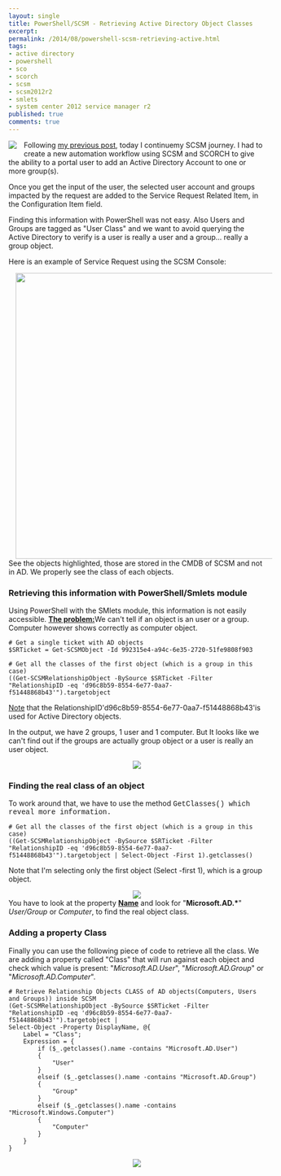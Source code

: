```yaml
---
layout: single
title: PowerShell/SCSM - Retrieving Active Directory Object Classes
excerpt: 
permalink: /2014/08/powershell-scsm-retrieving-active.html
tags: 
- active directory
- powershell
- sco
- scorch
- scsm
- scsm2012r2
- smlets
- system center 2012 service manager r2
published: true
comments: true
---
```


 
 
<a href="{{ site.url }}/images/2014/20140824_PowerShellSCSM_-_Retrieving_Active_Directory_Object_Classes/SCSM_128x128x32__1955049355__-128x128.png" imageanchor="1" style="clear: left; display: inline !important; float: left; margin-bottom: 1em; margin-right: 1em;"><img border="0" src="{{ site.url }}/images/2014/20140824_PowerShellSCSM_-_Retrieving_Active_Directory_Object_Classes/SCSM_128x128x32__1955049355__-128x128.png" /></a>Following <a href="{{ site.url }}/2014/08/powershell-scsm-my-first-steps.html" target="_blank">my previous post</a>, today I continuemy SCSM journey. I had to create a new automation workflow using SCSM and SCORCH to give the ability to a portal user to add an Active Directory Account to one or more group(s).

Once you get the input of the user, the selected user account and groups impacted by the request are added to the Service Request Related Item, in the Configuration Item field.

Finding this information with PowerShell was not easy. Also Users and Groups are tagged as "User Class" and we want to avoid querying the Active Directory to verify is a user is really a user and a group... really a group object.



Here is an example of Service Request using the SCSM Console:
<div class="separator" style="clear: both; text-align: center;"><a href="{{ site.url }}/images/2014/20140824_PowerShellSCSM_-_Retrieving_Active_Directory_Object_Classes/8-22-2014%252B8-29-42%252BPM__2120621519__-1028x905.png" imageanchor="1" style="margin-left: 1em; margin-right: 1em;"><img border="0" src="{{ site.url }}/images/2014/20140824_PowerShellSCSM_-_Retrieving_Active_Directory_Object_Classes/8-22-2014%252B8-29-42%252BPM__2120621519__-1028x905.png" height="562" width="640" /></a></div>
<div class="separator" style="clear: both; text-align: center;">
</div>
See the objects highlighted, those are stored in the CMDB of SCSM and not in AD.
We properly see the class of each objects.




### Retrieving this information with PowerShell/Smlets module

Using PowerShell with the SMlets module, this information is not easily accessible.
<u style="font-weight: bold;">The problem:</u>We can't tell if an object is an user or a group. Computer however shows correctly as computer object.


```
# Get a single ticket with AD objects
$SRTicket = Get-SCSMObject -Id 992315e4-a94c-6e35-2720-51fe9808f903

# Get all the classes of the first object (which is a group in this case)
((Get-SCSMRelationshipObject -BySource $SRTicket -Filter "RelationshipID -eq 'd96c8b59-8554-6e77-0aa7-f51448868b43'").targetobject
```
<u>Note</u> that the RelationshipID'd96c8b59-8554-6e77-0aa7-f51448868b43'is used for Active Directory objects.

In the output, we have 2 groups, 1 user and 1 computer. But It looks like we can't find out if the groups are actually group object or a user is really an user object.

<div class="separator" style="clear: both; text-align: center;"><a href="{{ site.url }}/images/2014/20140824_PowerShellSCSM_-_Retrieving_Active_Directory_Object_Classes/SR_RelationShipObject_filter_AD_Obj_bad_class__1389336323__-772x278.png" imageanchor="1" style="margin-left: 1em; margin-right: 1em;"><img border="0" src="{{ site.url }}/images/2014/20140824_PowerShellSCSM_-_Retrieving_Active_Directory_Object_Classes/SR_RelationShipObject_filter_AD_Obj_bad_class__1389336323__-772x278.png" /></a></div>


### Finding the real class of an object

To work around that, we have to use the method <span style="font-family: Courier New, Courier, monospace;">GetClasses() which reveal more information.


```
# Get all the classes of the first object (which is a group in this case)
((Get-SCSMRelationshipObject -BySource $SRTicket -Filter "RelationshipID -eq 'd96c8b59-8554-6e77-0aa7-f51448868b43'").targetobject | Select-Object -First 1).getclasses()
```

Note that I'm selecting only the first object (Select -first 1), which is a group object.

<div class="separator" style="clear: both; text-align: center;"><a href="{{ site.url }}/images/2014/20140824_PowerShellSCSM_-_Retrieving_Active_Directory_Object_Classes/8-22-2014%252B11-30-47%252BPM__1329652726__-772x278.png" imageanchor="1" style="margin-left: 1em; margin-right: 1em;"><img border="0" src="{{ site.url }}/images/2014/20140824_PowerShellSCSM_-_Retrieving_Active_Directory_Object_Classes/8-22-2014%252B11-30-47%252BPM__1329652726__-772x278.png" /></a></div>
You have to look at the property <b><u>Name</u></b> and look for "<b>Microsoft.AD.*</b>" <i>User/Group</i> or <i>Computer</i>, to find the real object class.




### Adding a property Class

Finally you can use the following piece of code to retrieve all the class.
We are adding a property called "Class" that will run against each object and check which value is present: "<i>Microsoft.AD.User</i>", "<i>Microsoft.AD.Group</i>" or "<i>Microsoft.AD.Computer</i>".



```
# Retrieve Relationship Objects CLASS of AD objects(Computers, Users and Groups)) inside SCSM
(Get-SCSMRelationshipObject -BySource $SRTicket -Filter "RelationshipID -eq 'd96c8b59-8554-6e77-0aa7-f51448868b43'").targetobject |
Select-Object -Property DisplayName, @{
    Label = "Class";
    Expression = {
        if ($_.getclasses().name -contains "Microsoft.AD.User")
        {
            "User"
        }
        elseif ($_.getclasses().name -contains "Microsoft.AD.Group")
        {
            "Group"
        }
        elseif ($_.getclasses().name -contains "Microsoft.Windows.Computer")
        {
            "Computer"
        }
    }
}
```


<div class="separator" style="clear: both; text-align: center;"><a href="{{ site.url }}/images/2014/20140824_PowerShellSCSM_-_Retrieving_Active_Directory_Object_Classes/8-22-2014%252B11-23-42%252BPM__555643882__-772x218.png" imageanchor="1" style="margin-left: 1em; margin-right: 1em;"><img border="0" src="{{ site.url }}/images/2014/20140824_PowerShellSCSM_-_Retrieving_Active_Directory_Object_Classes/8-22-2014%252B11-23-42%252BPM__555643882__-772x218.png" /></a></div>



